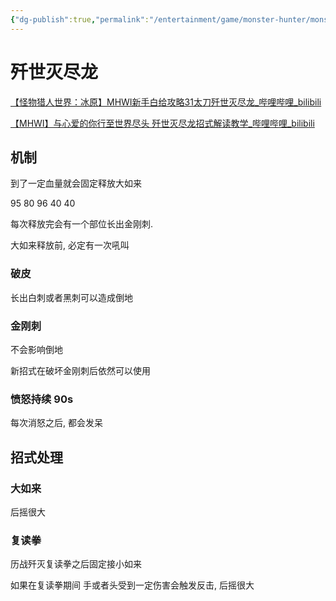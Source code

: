 ```yaml
---
{"dg-publish":true,"permalink":"/entertainment/game/monster-hunter/monster//"}
---
```



# 歼世灭尽龙

[【怪物猎人世界：冰原】MHWI新手白给攻略31太刀歼世灭尽龙\_哔哩哔哩\_bilibili](https://www.bilibili.com/video/BV1Nf4y1X7HM/?spm_id_from=333.337.search-card.all.click&vd_source=f8573a6196003ad3683f1c1a403d3431)

[【MHWI】与心爱的你行至世界尽头 歼世灭尽龙招式解读教学\_哔哩哔哩\_bilibili](https://www.bilibili.com/video/BV1Tz411B7Un/?spm_id_from=333.337.search-card.all.click&vd_source=f8573a6196003ad3683f1c1a403d3431)

## 机制

到了一定血量就会固定释放大如来

95 80 96 40 40

每次释放完会有一个部位长出金刚刺.

大如来释放前, 必定有一次吼叫

### 破皮

长出白刺或者黑刺可以造成倒地

### 金刚刺

不会影响倒地

新招式在破坏金刚刺后依然可以使用

### 愤怒持续 90s

每次消怒之后, 都会发呆

## 招式处理

### 大如来

后摇很大

### 复读拳

历战歼灭复读拳之后固定接小如来

如果在复读拳期间 手或者头受到一定伤害会触发反击, 后摇很大